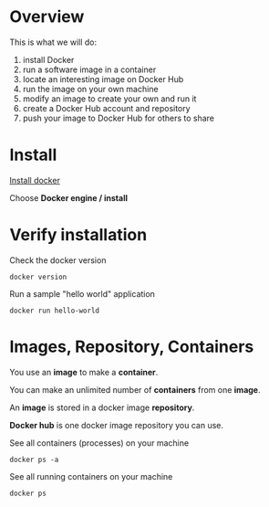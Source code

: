 # Overview

This is what we will do:

1. install Docker
1. run a software image in a container
1. locate an interesting image on Docker Hub
1. run the image on your own machine
1. modify an image to create your own and run it
1. create a Docker Hub account and repository
1. push your image to Docker Hub for others to share

# Install

[Install docker](https://docs.docker.com/)

Choose **Docker engine / install**

# Verify installation

Check the docker version
```
docker version
```

Run a sample "hello world" application
```
docker run hello-world
```

# Images, Repository, Containers

You use an **image** to make a **container**.

You can make an unlimited number of **containers** from one **image**.

An **image** is stored in a docker image **repository**.

**Docker hub** is one docker image repository you can use.

See all containers (processes) on your machine
```
docker ps -a
```

See all running containers on your machine
```
docker ps
```
